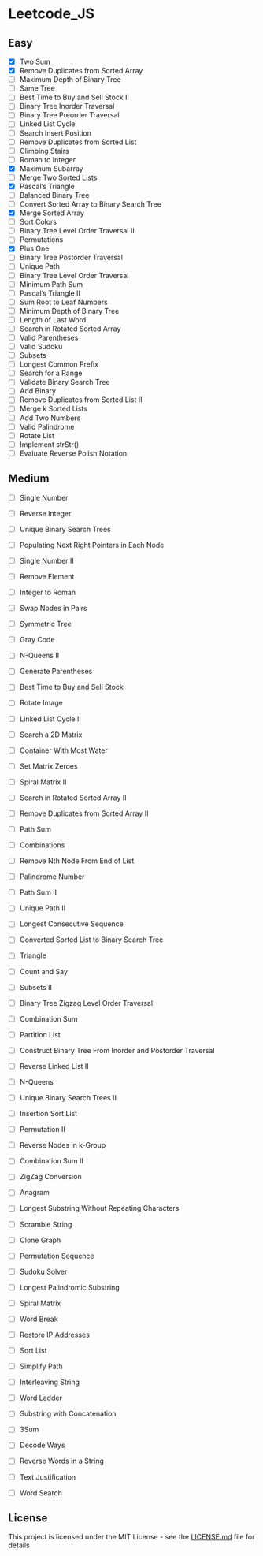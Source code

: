 # Leetcode_JS
## Easy
- [x] Two Sum
- [x] Remove Duplicates from Sorted Array
- [ ] Maximum Depth of Binary Tree
- [ ] Same Tree
- [ ] Best Time to Buy and Sell Stock II
- [ ] Binary Tree Inorder Traversal
- [ ] Binary Tree Preorder Traversal
- [ ] Linked List Cycle
- [ ] Search Insert Position
- [ ] Remove Duplicates from Sorted List
- [ ] Climbing Stairs
- [ ] Roman to Integer
- [x] Maximum Subarray
- [ ] Merge Two Sorted Lists
- [x] Pascal’s Triangle
- [ ] Balanced Binary Tree
- [ ] Convert Sorted Array to Binary Search Tree
- [x] Merge Sorted Array
- [ ] Sort Colors
- [ ] Binary Tree Level Order Traversal II
- [ ] Permutations
- [x] Plus One
- [ ] Binary Tree Postorder Traversal
- [ ] Unique Path
- [ ] Binary Tree Level Order Traversal
- [ ] Minimum Path Sum
- [ ] Pascal’s Triangle II
- [ ] Sum Root to Leaf Numbers
- [ ] Minimum Depth of Binary Tree
- [ ] Length of Last Word
- [ ] Search in Rotated Sorted Array
- [ ] Valid Parentheses
- [ ] Valid Sudoku
- [ ] Subsets
- [ ] Longest Common Prefix
- [ ] Search for a Range
- [ ] Validate Binary Search Tree
- [ ] Add Binary
- [ ] Remove Duplicates from Sorted List II
- [ ] Merge k Sorted Lists
- [ ] Add Two Numbers
- [ ] Valid Palindrome
- [ ] Rotate List
- [ ] Implement strStr()
- [ ] Evaluate Reverse Polish Notation

## Medium
- [ ] Single Number 
- [ ] Reverse Integer
- [ ] Unique Binary Search Trees
- [ ] Populating Next Right Pointers in Each Node
- [ ] Single Number II
- [ ] Remove Element
- [ ] Integer to Roman
- [ ] Swap Nodes in Pairs
- [ ] Symmetric Tree
- [ ] Gray Code
- [ ] N-Queens II
- [ ] Generate Parentheses
- [ ] Best Time to Buy and Sell Stock
- [ ] Rotate Image
- [ ] Linked List Cycle II
- [ ] Search a 2D Matrix
- [ ] Container With Most Water
- [ ] Set Matrix Zeroes
- [ ] Spiral Matrix II
- [ ] Search in Rotated Sorted Array II
- [ ] Remove Duplicates from Sorted Array II
- [ ] Path Sum
- [ ] Combinations
- [ ] Remove Nth Node From End of List
- [ ] Palindrome Number
- [ ] Path Sum II
- [ ] Unique Path II
- [ ] Longest Consecutive Sequence
- [ ] Converted Sorted List to Binary Search Tree
- [ ] Triangle
- [ ] Count and Say
- [ ] Subsets II
- [ ] Binary Tree Zigzag Level Order Traversal
- [ ] Combination Sum
- [ ] Partition List
- [ ] Construct Binary Tree From Inorder and Postorder Traversal
- [ ] Reverse Linked List II
- [ ] N-Queens
- [ ] Unique Binary Search Trees II
- [ ] Insertion Sort List
- [ ] Permutation II
- [ ] Reverse Nodes in k-Group
- [ ] Combination Sum II
- [ ] ZigZag Conversion
- [ ] Anagram
- [ ] Longest Substring Without Repeating Characters
- [ ] Scramble String
- [ ] Clone Graph
- [ ] Permutation Sequence
- [ ] Sudoku Solver
- [ ] Longest Palindromic Substring
- [ ] Spiral Matrix
- [ ] Word Break
- [ ] Restore IP Addresses
- [ ] Sort List
- [ ] Simplify Path
- [ ] Interleaving String
- [ ] Word Ladder
- [ ] Substring with Concatenation
- [ ] 3Sum
- [ ] Decode Ways
- [ ] Reverse Words in a String
- [ ] Text Justification
- [ ] Word Search




## License

This project is licensed under the MIT License - see the [LICENSE.md](LICENSE.md) file for details
